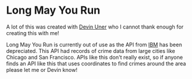 # Long May You Run 

A lot of this was created with [Devin Uner](https://github.com/Devin-Uner/) who I cannot thank enough for creating this with me!

Long May You Run is currently out of use as the API from [IBM](http://opendata.mybluemix.net/) has been depreciated. This API had records of crime data from large cities like Chicago and San Francisco. APIs like this don't really exist, so if anyone finds an API like this that uses coordinates to find crimes around the area please let me or Devin know!